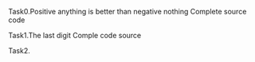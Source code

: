 Task0.Positive anything is better than negative nothing
   Complete source code

Task1.The last digit
  Comple code source

Task2.

